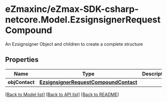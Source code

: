 # eZmaxinc/eZmax-SDK-csharp-netcore.Model.EzsignsignerRequestCompound
An Ezsignsigner Object and children to create a complete structure
## Properties

Name | Type | Description | Notes
------------ | ------------- | ------------- | -------------
**objContact** | [**EzsignsignerRequestCompoundContact**](EzsignsignerRequestCompoundContact.md) |  | 

[[Back to Model list]](../README.md#documentation-for-models) [[Back to API list]](../README.md#documentation-for-api-endpoints) [[Back to README]](../README.md)

